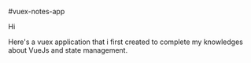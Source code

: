 #vuex-notes-app

Hi

Here's a vuex application that i first created to complete my knowledges about VueJs and state management.
